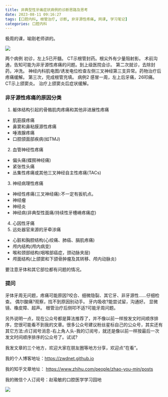 ```yaml
---
title: 非典型性牙痛症状病例的诊断思路及思考
date: 2023-08-11 09:16:27
tags: [口腔内科, 根管治疗, 诊断, 非牙源性疼痛, 网课, 学习笔记]
categories: 口腔内科
---
```

极周的课，喻刚老师讲的。

![](https://zymblog-1258069789.cos.ap-chengdu.myqcloud.com/blog0407-noteeth/01.jpg)

两个病例
初诊，左上5已开髓。
CT示根管封药。根尖外有少量阻射影。
术前沟通，告知可能为非牙源性疼痛的问题。到上级医院会诊。
第二次就诊，去除封药，冲洗。
神经内科肌电图/诱发电位检查左侧三叉神经第三支异常。药物治疗后疼痛缓解。
第三次，完成根管充填。
病例2
感冒一周，左上后牙痛，26叩痛。
CT示上颌窦炎。
治疗上颌窦炎后症状缓解。
### 非牙源性疼痛的原因分类
1. 躯体结构引起的骨骼肌肉疼痛和其他非进展性疼痛
- 肌筋膜疼痛
- 鼻窦和鼻粘膜源性疼痛
- 唾液腺疼痛
- 口腔颌面部疾病(如TMJ)
2. 血管神经性疼痛
- 偏头痛(蝶腭神经痛)
- 紧张性头痛
- 丛集性疼痛或其他三叉神经自主性疼痛(TACs)
3. 神经病理性疼痛
- 神经性疼痛(三叉神经痛):不一定有扳机点。
- 神经瘤
- 神经炎
- 神经病(非典型性面痛/持续性牙槽嵴疼痛症)
4. 心因性牙痛
5. 远处器官来源的牙牵涉痛
- 心脏和胸腔结构(心绞痛、肺癌、膈肌疼痛)
- 颅内结构(颅内病变)
- 喉和颈部结构(咽喉部癌症，颈动脉夹层)
- 颅面结构(上颌窦和下颌骨肿瘤及其转移、颅内动脉炎)

要注意牙体和其它部位都有问题的情况。

### 提问
牙体牙周无问题，疼痛可能原因?咬合、细微隐裂、其它牙、非牙源性……仔细检查。
偶尔酸痛?观察，找不到原因别动手。
牙内吸收?能尝试留，沟通好。
显微镜、橡皮障、超声。
根管治疗后侧叩不适?可能牙周问题。



另外说明一点，现在公众号都是算法推荐了，并不像以前一样按发文时间顺序排序，您很可能看不到我的文章。很多公众号建议粉丝星标自己的公众号，其实还有其它方法:点订阅号消息-右上角人头-我的订阅号，就还是像以前一样按最后一次发文时间顺序排序的公众号了。试试?

我发文章的三个地方，欢迎大家在朋友圈等地方分享，欢迎点“在看”。

我的个人博客地址：https://zwdnet.github.io

我的知乎文章地址： https://www.zhihu.com/people/zhao-you-min/posts

我的微信个人订阅号：赵瑜敏的口腔医学学习园地

![](https://zymblog-1258069789.cos.ap-chengdu.myqcloud.com/other/wx.jpg)

